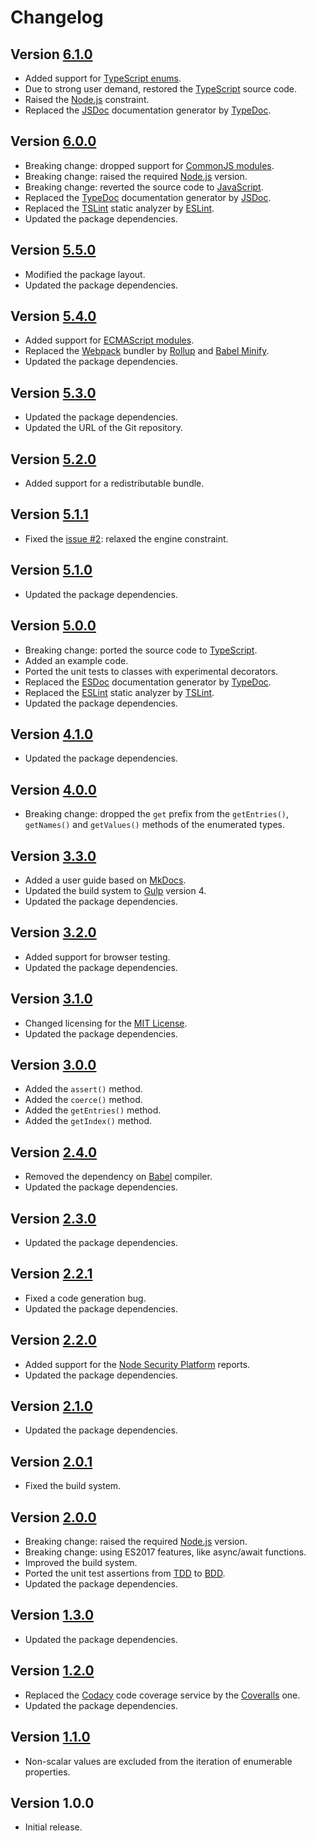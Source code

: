 # Changelog

## Version [6.1.0](https://github.com/cedx/enum.js/compare/v6.0.0...v6.1.0)
- Added support for [TypeScript enums](https://www.typescriptlang.org/docs/handbook/enums.html).
- Due to strong user demand, restored the [TypeScript](https://www.typescriptlang.org) source code.
- Raised the [Node.js](https://nodejs.org) constraint.
- Replaced the [JSDoc](https://jsdoc.app) documentation generator by [TypeDoc](https://typedoc.org).

## Version [6.0.0](https://github.com/cedx/enum.js/compare/v5.5.0...v6.0.0)
- Breaking change: dropped support for [CommonJS modules](https://nodejs.org/api/modules.html).
- Breaking change: raised the required [Node.js](https://nodejs.org) version.
- Breaking change: reverted the source code to [JavaScript](https://developer.mozilla.org/en-US/docs/Web/JavaScript).
- Replaced the [TypeDoc](https://typedoc.org) documentation generator by [JSDoc](https://jsdoc.app).
- Replaced the [TSLint](https://palantir.github.io/tslint) static analyzer by [ESLint](https://eslint.org).
- Updated the package dependencies.

## Version [5.5.0](https://github.com/cedx/enum.js/compare/v5.4.0...v5.5.0)
- Modified the package layout.
- Updated the package dependencies.

## Version [5.4.0](https://github.com/cedx/enum.js/compare/v5.3.0...v5.4.0)
- Added support for [ECMAScript modules](https://nodejs.org/api/esm.html).
- Replaced the [Webpack](https://webpack.js.org) bundler by [Rollup](https://rollupjs.org) and [Babel Minify](https://github.com/babel/minify).
- Updated the package dependencies.

## Version [5.3.0](https://github.com/cedx/enum.js/compare/v5.2.0...v5.3.0)
- Updated the package dependencies.
- Updated the URL of the Git repository.

## Version [5.2.0](https://github.com/cedx/enum.js/compare/v5.1.1...v5.2.0)
- Added support for a redistributable bundle.

## Version [5.1.1](https://github.com/cedx/enum.js/compare/v5.1.0...v5.1.1)
- Fixed the [issue #2](https://github.com/cedx/enum.js/issues/2): relaxed the engine constraint.

## Version [5.1.0](https://github.com/cedx/enum.js/compare/v5.0.0...v5.1.0)
- Updated the package dependencies.

## Version [5.0.0](https://github.com/cedx/enum.js/compare/v4.1.0...v5.0.0)
- Breaking change: ported the source code to [TypeScript](https://www.typescriptlang.org).
- Added an example code.
- Ported the unit tests to classes with experimental decorators.
- Replaced the [ESDoc](https://esdoc.org) documentation generator by [TypeDoc](https://typedoc.org).
- Replaced the [ESLint](https://eslint.org) static analyzer by [TSLint](https://palantir.github.io/tslint).
- Updated the package dependencies.

## Version [4.1.0](https://github.com/cedx/enum.js/compare/v4.0.0...v4.1.0)
- Updated the package dependencies.

## Version [4.0.0](https://github.com/cedx/enum.js/compare/v3.3.0...v4.0.0)
- Breaking change: dropped the `get` prefix from the `getEntries()`, `getNames()` and `getValues()` methods of the enumerated types.

## Version [3.3.0](https://github.com/cedx/enum.js/compare/v3.2.0...v3.3.0)
- Added a user guide based on [MkDocs](http://www.mkdocs.org).
- Updated the build system to [Gulp](https://gulpjs.com) version 4.
- Updated the package dependencies.

## Version [3.2.0](https://github.com/cedx/enum.js/compare/v3.1.0...v3.2.0)
- Added support for browser testing.
- Updated the package dependencies.

## Version [3.1.0](https://github.com/cedx/enum.js/compare/v3.0.0...v3.1.0)
- Changed licensing for the [MIT License](https://opensource.org/licenses/MIT).
- Updated the package dependencies.

## Version [3.0.0](https://github.com/cedx/enum.js/compare/v2.4.0...v3.0.0)
- Added the `assert()` method.
- Added the `coerce()` method.
- Added the `getEntries()` method.
- Added the `getIndex()` method.

## Version [2.4.0](https://github.com/cedx/enum.js/compare/v2.3.0...v2.4.0)
- Removed the dependency on [Babel](https://babeljs.io) compiler.
- Updated the package dependencies.

## Version [2.3.0](https://github.com/cedx/enum.js/compare/v2.2.1...v2.3.0)
- Updated the package dependencies.

## Version [2.2.1](https://github.com/cedx/enum.js/compare/v2.2.0...v2.2.1)
- Fixed a code generation bug.
- Updated the package dependencies.

## Version [2.2.0](https://github.com/cedx/enum.js/compare/v2.1.0...v2.2.0)
- Added support for the [Node Security Platform](https://nodesecurity.io) reports.
- Updated the package dependencies.

## Version [2.1.0](https://github.com/cedx/enum.js/compare/v2.0.1...v2.1.0)
- Updated the package dependencies.

## Version [2.0.1](https://github.com/cedx/enum.js/compare/v2.0.0...v2.0.1)
- Fixed the build system.

## Version [2.0.0](https://github.com/cedx/enum.js/compare/v1.3.0...v2.0.0)
- Breaking change: raised the required [Node.js](https://nodejs.org) version.
- Breaking change: using ES2017 features, like async/await functions.
- Improved the build system.
- Ported the unit test assertions from [TDD](https://en.wikipedia.org/wiki/Test-driven_development) to [BDD](https://en.wikipedia.org/wiki/Behavior-driven_development).
- Updated the package dependencies.

## Version [1.3.0](https://github.com/cedx/enum.js/compare/v1.2.0...v1.3.0)
- Updated the package dependencies.

## Version [1.2.0](https://github.com/cedx/enum.js/compare/v1.1.0...v1.2.0)
- Replaced the [Codacy](https://www.codacy.com) code coverage service by the [Coveralls](https://coveralls.io) one.
- Updated the package dependencies.

## Version [1.1.0](https://github.com/cedx/enum.js/compare/v1.0.0...v1.1.0)
- Non-scalar values are excluded from the iteration of enumerable properties.

## Version 1.0.0
- Initial release.
